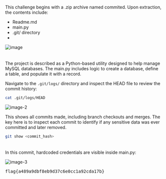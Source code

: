This challenge begins with a .zip archive named commited. Upon extraction, the contents include:
- Readme.md
- main.py
- .git/ directory
- 
![image](https://github.com/user-attachments/assets/179b4580-82ff-4839-87ba-e243bca61aed)

<span style="line-height:0.5;">&nbsp;</span>

The project is described as a Python-based utility designed to help manage MySQL databases. The main.py includes logic to create a database, define a table, and populate it with a record.

Navigate to the `.git/logs/` directory and inspect the HEAD file to review the commit history: 
```BASH
cat .git/logs/HEAD
```

![image-2](https://github.com/user-attachments/assets/0fadcc98-5a72-4fae-b7eb-def617d121be)

This shows all commits made, including branch checkouts and merges. The key here is to inspect each commit to identify if any sensitive data was ever committed and later removed.
```BASH
git show <commit_hash>
```

<span style="line-height:0.5;">&nbsp;</span>

In this commit, hardcoded credentials are visible inside main.py: 

![image-3](https://github.com/user-attachments/assets/60a4a0b0-4a8a-48a3-8abd-9bfcb1e093ca)

<pre>flag{a489a9dbf8eb9d37c6e0cc1a92cda17b}</pre>





